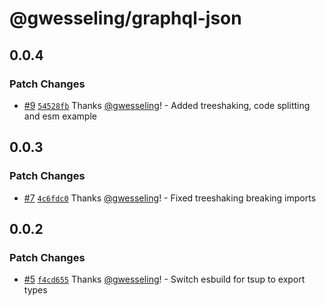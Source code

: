 # @gwesseling/graphql-json

## 0.0.4

### Patch Changes

-   [#9](https://github.com/gwesseling/graphql-json/pull/9) [`54528fb`](https://github.com/gwesseling/graphql-json/commit/54528fbd6dafdacfcbe8d79f6a9836bf41d7cfd7) Thanks [@gwesseling](https://github.com/gwesseling)! - Added treeshaking, code splitting and esm example

## 0.0.3

### Patch Changes

-   [#7](https://github.com/gwesseling/graphql-json/pull/7) [`4c6fdc0`](https://github.com/gwesseling/graphql-json/commit/4c6fdc0ebc3f429902d08f5760c876b356e5a265) Thanks [@gwesseling](https://github.com/gwesseling)! - Fixed treeshaking breaking imports

## 0.0.2

### Patch Changes

-   [#5](https://github.com/gwesseling/graphql-json/pull/5) [`f4cd655`](https://github.com/gwesseling/graphql-json/commit/f4cd655aa48da03b840f023f130ef4ae1b5a7f0f) Thanks [@gwesseling](https://github.com/gwesseling)! - Switch esbuild for tsup to export types
